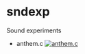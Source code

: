 # sndexp
Sound experiments

  * anthem.c [![anthem.c](http://img.youtube.com/vi/1OlSn6O--P4/0.jpg)](http://www.youtube.com/watch?v=1OlSn6O--P4 "Video")
